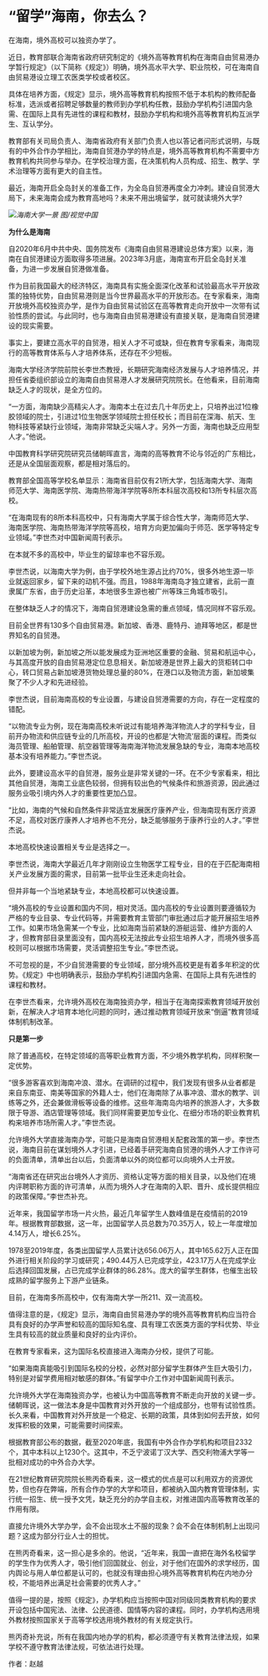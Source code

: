 # “留学”海南，你去么？

在海南，境外高校可以独资办学了。

近日，教育部联合海南省政府研究制定的《境外高等教育机构在海南自由贸易港办学暂行规定》（以下简称《规定》）明确，境外高水平大学、职业院校，可在海南自由贸易港设立理工农医类学校或者校区。

具体在培养方面，《规定》显示，境外高等教育机构按照不低于本机构的教师配备标准，选派或者招聘足够数量的教师到办学机构任教，鼓励办学机构引进国内急需、在国际上具有先进性的课程和教材，鼓励办学机构和境外高等教育机构互派学生、互认学分。

教育部有关司局负责人、海南省政府有关部门负责人也以答记者问形式说明，与既有的中外合作办学相比，海南自贸港办学的特点是，境外高等教育机构不需要中方教育机构共同参与举办。在学校治理方面，在决策机构人员构成、招生、教学、学术治理等方面有更大的自主性。

最近，海南开启全岛封关的准备工作，为全岛自贸港再度全力冲刺。建设自贸港大局下，未来海南会成为教育高地吗？未来不用出境留学，就可就读境外大学?

![](https://inews.gtimg.com/om_bt/O2Kv71elh8f-8Ga542HurmN-8EPnvwudev9RRiFP2nMDcAA/1000)_海南大学一景
图/视觉中国_

**为什么是海南**

自2020年6月中共中央、国务院发布《海南自由贸易港建设总体方案》以来，海南在自贸港建设方面取得多项进展。2023年3月底，海南宣布开启全岛封关准备，为进一步发展自贸港做准备。

作为目前我国最大的经济特区，海南具有实施全面深化改革和试验最高水平开放政策的独特优势，自由贸易港则是当今世界最高水平的开放形态。在专家看来，海南开放境外高校独资办学，是作为自由贸易试验区在高等教育走向开放中一次带有试验性质的尝试。与此同时，也与海南自由贸易港建设有直接关联，是海南自贸港建设的现实需要。

事实上，要建立高水平的自贸港，相关人才不可或缺，但在教育专家看来，海南现行的高等教育体系与人才培养体系，还存在不少短板。

海南大学经济学院前院长李世杰教授，长期研究海南经济发展与人才培养情况，并担任省委组织部设立的海南自由贸易港人才发展研究院院长。在他看来，目前海南缺乏人才的现状，是全方位的。

“一方面，海南缺少高精尖人才。海南本土在过去几十年历史上，只培养出过1位橡胶领域的院士，引进过1位生物医学领域院士担任校长；而目前在深海、航天、生物科技等紧缺行业领域，海南非常缺乏尖端人才。另外一方面，海南也缺乏应用型人才。”他说。

中国教育科学研究院研究员储朝晖直言，海南的高等教育不论与邻近的广东相比，还是从全国层面观察，都是相对落后的。

教育部全国高等学校名单显示：海南省目前仅有21所大学，包括海南大学、海南师范大学、海南医学院、海南热带海洋学院等8所本科层次高校和13所专科层次高校。

“在海南现有的8所本科高校中，只有海南大学属于综合性大学，海南师范大学、海南医学院、海南热带海洋学院等高校，培育方向更加偏向于师范、医学等特定专业领域。”李世杰对中国新闻周刊表示。

在本就不多的高校中，毕业生的留琼率也不容乐观。

李世杰说，以海南大学为例，由于学校外地生源占比约70%，很多外地生源一毕业就返回家乡，留下来的动机不强。而且，1988年海南岛才独立建省，此前一直隶属广东省，由于历史沿革，本地很多生源也被广州等珠三角城市吸引。

在整体缺乏人才的情况下，海南自贸港建设急需的重点领域，情况同样不容乐观。

目前全世界有130多个自由贸易港。新加坡、香港、鹿特丹、迪拜等地区，都是世界知名的自贸港。

以新加坡为例，新加坡之所以能发展成为亚洲地区重要的金融、贸易和航运中心，与其高度开放的自由贸易港定位息息相关。新加坡港是世界上最大的货柜转口中心，转口贸易占新加坡港货物处理总量的80%，在港口以及物流方面，新加坡集聚了不少人才和先进经验。

李世杰说，目前海南高校的专业设置，与建设自贸港需要的方向，存在一定程度的错配。

“以物流专业为例，现在海南高校未听说过有能培养海洋物流人才的学科专业，目前开办物流和供应链专业的几所高校，开设的也都是‘大物流’层面的课程。而类似海员管理、船舶管理、航空器管理等海南海洋物流发展急缺的专业，海南本地高校基本没有培养能力。”李世杰说。

此外，要建设高水平的自贸港，服务业是非常关键的一环。在不少专家看来，相比其他自贸港，海南工业底色较弱，但拥有较出色的气候条件和旅游资源，因此通过服务业吸引境内外人才的重要性更加凸显。

“比如，海南的气候和自然条件非常适宜发展医疗康养产业，但海南现有医疗资源不足，高校对医疗康养人才培养也不充分，缺乏能够服务于康养行业的人才。”李世杰说。

本地高校快速设置相关专业是选择之一。

李世杰说，海南大学最近几年才刚刚设立生物医学工程专业，目的在于匹配海南相关产业发展方面的需求，目前第一批毕业生还未走向社会。

但并非每一个当地紧缺专业，本地高校都可以快速设置。

“境外高校的专业设置和国内不同，相对灵活。国内高校的专业设置则要遵循较为严格的专业目录、专业代码等，并需要教育主管部门审批通过后才能开展招生培养工作。如果市场急需某一个专业，比如海南当前紧缺的游艇运营、维护方面的人才，但教育部目录里面没有，国内高校无法按此专业招生培养人才，而境外很多高校则可以根据市场需要，灵活调整招生专业。”李世杰说。

不可忽视的是，不少自贸港需要的专业领域，部分境外高校更是有着多年积淀的优势。《规定》中也明确表示，鼓励办学机构引进国内急需、在国际上具有先进性的课程和教材。

在李世杰看来，允许境外高校在海南独资办学，相当于在海南探索教育领域开放创新，在解决人才培育本地化问题的同时，通过推动教育领域开放来“倒逼”教育领域体制机制改革。

**只是第一步**

除了普通高校，在特定领域的高等职业教育方面，不少境外教学机构，同样积聚一定优势。

“很多游客喜欢到海南冲浪、潜水。在调研的过程中，我们发现有很多从业者都是来自东南亚、南美等国家的外籍人士，他们在海南除了从事冲浪、潜水的教学、训练等之外，还会兼做滑板等设备的维修。这些年海南岛内培养的旅游人才，大多数限于导游、酒店管理等领域。我们同样需要更加专业化、在细分市场的职业教育机构来培养市场所需人才。”李世杰说。

允许境外大学直接海南办学，可能只是海南自贸港相关配套政策的第一步。李世杰说，海南目前在谋划境外人才引进，已经着手研究海南自贸港的境外人才工作许可的负面清单，清单出台以后，负面清单以外的岗位都可以向境外人士开放。

“海南省还在研究出台境外人才资历、资格认定等方面的相关目录，以及他们在境内评聘职称方面的许可清单，从而为境外人才在海南的入职、晋升、成长提供相应的政策保障。”李世杰补充。

近年来，我国留学市场一片火热，最近几年留学生人数峰值是在疫情前的2019年。根据教育部数据，这一年，出国留学人员总数为70.35万人，较上一年度增加4.14万人，增长6.25%。

1978至2019年度，各类出国留学人员累计达656.06万人，其中165.62万人正在国外进行相关阶段的学习或研究；490.44万人已完成学业，423.17万人在完成学业后选择回国发展，占已完成学业群体的86.28%。庞大的留学生群体，也催生出较成熟的留学服务上下游产业链条。

目前，在海南多所高校中，仅有海南大学一所211、双一流高校。

值得注意的是，《规定》显示，海南自由贸易港办学的境外高等教育机构应当符合具有良好的办学声誉和较高的国际知名度、具有理工农医类方面的学科优势、毕业生具有较高的就业质量和良好的业内评价。

在教育专家看来，这为国际名校直接进入海南办分校，提供了可能。

“如果海南真能吸引到国际名校的分校，必然对部分留学生群体产生巨大吸引力，特别是对留学费用相对敏感的群体。”有留学中介工作对中国新闻周刊表示。

允许境外大学在海南独资办学，也被认为中国高等教育不断走向开放的关键一步。储朝晖说，这一做法本身是中国教育对外开放的一个组成部分，也带有试验性质。长久来看，中国教育对外开放是一个稳定、长期的政策，具体到如何去开放，如何发挥积极的效果，可能需要时间探索。

根据教育部公布的数据，截至2020年底，我国有中外合作办学机构和项目2332个，其中本科以上1230个。这其中，不乏宁波诺丁汉大学、西交利物浦大学等一批相对成功的中外合办大学。

在21世纪教育研究院院长熊丙奇看来，这一模式的优点是可以利用双方的资源优势，但也存在弊端，所有合作办学的大学和项目，都被纳入国内教育管理体制，实行统一招生、统一授予文凭，缺乏充分的办学自主权，对推进国内高等教育改革的作用有限。

直接允许境外大学办学，会不会出现水土不服的现象？会不会在体制机制上出现问题？这成为部分行业人士的担忧。

在熊丙奇看来，这一担心是多余的。他说，“近年来，我国一直把在海外名校留学的学生作为优秀人才，吸引他们回国就业、创业，对于他们在国外的求学经历，国内舆论与用人单位都是认可的，也就没有理由担心境外高等教育机构在内地办分校，不能培养出满足社会需要的优秀人才。”

值得一提的是，按照《规定》，办学机构应当按照中国对同级同类教育机构的要求开设包括中国宪法、法律、公民道德、国情等内容的课程。同时，办学机构选用境外教材按照国家关于高等学校选用境外教材的有关规定执行。

熊丙奇补充说，所有在我国内地办学的机构，都必须遵守有关教育法律法规，如果学校不遵守教育法律法规，可依法进行处理。

作者：赵越

